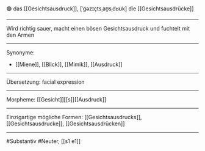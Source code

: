 🟢 das [[Gesichtsausdruck]], [ˈɡəzɪçtsˌaʊ̯sˌdʁʊk]
die [[Gesichtsausdrücke]]


---
Wird richtig sauer, macht einen bösen Gesichtsausdruck und fuchtelt mit den Armen


---
Synonyme: 
- [[Miene]], [[Blick]], [[Mimik]], [[Ausdruck]]

---
Übersetzung: facial expression

---
Morpheme:
[[Gesicht]][[s]][[Ausdruck]]

---
Einzigartige mögliche Formen: [[Gesichtsausdrucks]], [[Gesichtsausdrucke]], [[Gesichtsausdrücken]]

---
#Substantiv #Neuter, [[s1 e1]]